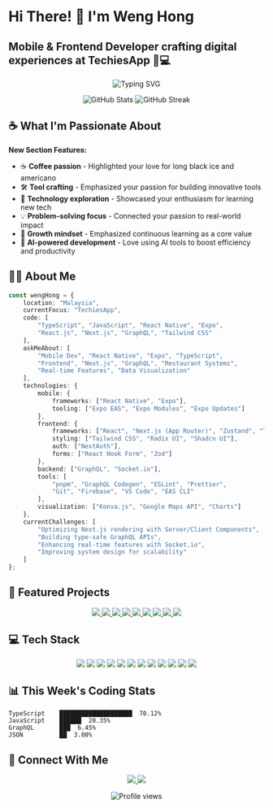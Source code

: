 # Hi There! 👋 I'm Weng Hong
## Mobile & Frontend Developer crafting digital experiences at TechiesApp 📱💻

<p align="center">
  <img src="https://readme-typing-svg.herokuapp.com?font=Fira+Code&pause=1000&color=0CE82A¢er=true&vCenter=true&width=435&lines=Mobile+Developer;Frontend+Enthusiast;React+Native+%26+Next.js;TypeScript+Advocate;Clean+Code+Champion" alt="Typing SVG" />
</p>

<div align="center">
  <img src="https://github-readme-stats.vercel.app/api?username=Cheongwenghong&show_icons=true&theme=radical&hide_border=true" alt="GitHub Stats" />
  <img src="https://github-readme-streak-stats.herokuapp.com/?user=Cheongwenghong&theme=radical&hide_border=true" alt="GitHub Streak" />
</div>

## ☕ What I'm Passionate About

**New Section Features:**
- ☕ **Coffee passion** - Highlighted your love for long black ice and americano
- 🛠️ **Tool crafting** - Emphasized your passion for building innovative tools
- 🚀 **Technology exploration** - Showcased your enthusiasm for learning new tech
- 💡 **Problem-solving focus** - Connected your passion to real-world impact
- 🌱 **Growth mindset** - Emphasized continuous learning as a core value
- 🤖 **AI-powered development** - Love using AI tools to boost efficiency and productivity

## 🧑‍💻 About Me

```typescript
const wengHong = {
    location: "Malaysia",
    currentFocus: "TechiesApp",
    code: [
        "TypeScript", "JavaScript", "React Native", "Expo", 
        "React.js", "Next.js", "GraphQL", "Tailwind CSS"
    ],
    askMeAbout: [
        "Mobile Dev", "React Native", "Expo", "TypeScript", 
        "Frontend", "Next.js", "GraphQL", "Restaurant Systems", 
        "Real-time Features", "Data Visualization"
    ],
    technologies: {
        mobile: {
            frameworks: ["React Native", "Expo"],
            tooling: ["Expo EAS", "Expo Modules", "Expo Updates"]
        },
        frontend: {
            frameworks: ["React", "Next.js (App Router)", "Zustand", "TanStack Query"],
            styling: ["Tailwind CSS", "Radix UI", "Shadcn UI"],
            auth: ["NextAuth"],
            forms: ["React Hook Form", "Zod"]
        },
        backend: ["GraphQL", "Socket.io"],
        tools: [
            "pnpm", "GraphQL Codegen", "ESLint", "Prettier", 
            "Git", "Firebase", "VS Code", "EAS CLI"
        ],
        visualization: ["Konva.js", "Google Maps API", "Charts"]
    },
    currentChallenges: [
        "Optimizing Next.js rendering with Server/Client Components",
        "Building type-safe GraphQL APIs",
        "Enhancing real-time features with Socket.io",
        "Improving system design for scalability"
    ]
};
```

## 🚀 Featured Projects

<div align="center">
  <a href="https://github.com/TechiesApp/pet2u-app">
    <img src="https://img.shields.io/badge/🐾_Pet2u_App-Pet_Care_Platform-brightgreen?style=for-the-badge" />
  </a>
  <a href="https://github.com/TechiesApp/pet2u-driver-v2">
    <img src="https://img.shields.io/badge/🚗_Pet2u_Driver-Driver_App-blue?style=for-the-badge" />
  </a>
  <a href="https://github.com/TechiesApp/asp-flexi-benefits">
    <img src="https://img.shields.io/badge/💼_ASP_Flexi-Benefits_System-purple?style=for-the-badge" />
  </a>
  <a href="https://github.com/TechiesApp/asp-home-nursing-care-mobile">
    <img src="https://img.shields.io/badge/🏥_Home_Nursing-Mobile_App-pink?style=for-the-badge" />
  </a>
  <a href="https://github.com/TechiesApp/barcode-scanner-app">
    <img src="https://img.shields.io/badge/📷_Barcode_Scanner-Scanning_App-yellow?style=for-the-badge" />
  </a>
  <a href="https://github.com/TechiesApp/juump-app">
    <img src="https://img.shields.io/badge/📱_Juump-Mobile_App-orange?style=for-the-badge" />
  </a>
  <a href="https://github.com/TechiesApp/juump-restaurant-web">
    <img src="https://img.shields.io/badge/🍽️_Juump_Restaurant-Web_App_(Next.js+GraphQL)-red?style=for-the-badge" />
  </a>
  <a href="https://github.com/TechiesApp/ftagib-customer-web">
    <img src="https://img.shields.io/badge/👥_FTAGIB_Customer-Customer_Web_Portal-teal?style=for-the-badge" />
  </a>
  <a href="https://github.com/TechiesApp/ftagib-middle-office">
    <img src="https://img.shields.io/badge/🧩_FTAGIB-Middle_Office-grey?style=for-the-badge" />
  </a>
</div>

## 💻 Tech Stack

<p align="center">
  <img src="https://img.shields.io/badge/typescript-%23007ACC.svg?style=for-the-badge&logo=typescript&logoColor=white" />
  <img src="https://img.shields.io/badge/react_native-%2320232a.svg?style=for-the-badge&logo=react&logoColor=%2361DAFB" />
  <img src="https://img.shields.io/badge/react-%2320232a.svg?style=for-the-badge&logo=react&logoColor=%2361DAFB" />
  <img src="https://img.shields.io/badge/next.js-000000?style=for-the-badge&logo=next.js&logoColor=white" />
  <img src="https://img.shields.io/badge/tailwindcss-%2338B2AC.svg?style=for-the-badge&logo=tailwind-css&logoColor=white" />
  <img src="https://img.shields.io/badge/GraphQL-E10098?style=for-the-badge&logo=graphql&logoColor=white" />
  <img src="https://img.shields.io/badge/zustand-%2320232a.svg?style=for-the-badge&logo=react&logoColor=%2361DAFB" />
  <img src="https://img.shields.io/badge/node.js-6DA55F?style=for-the-badge&logo=node.js&logoColor=white" />
  <img src="https://img.shields.io/badge/firebase-%23039BE5.svg?style=for-the-badge&logo=firebase" />
  <img src="https://img.shields.io/badge/git-%23F05033.svg?style=for-the-badge&logo=git&logoColor=white" />
  <img src="https://img.shields.io/badge/expo-1C1E24?style=for-the-badge&logo=expo&logoColor=#D04A37" />
  <img src="https://img.shields.io/badge/pnpm-%234B4B4B.svg?style=for-the-badge&logo=pnpm&logoColor=white" />
</p>

## 📊 This Week's Coding Stats

```
TypeScript    ████████████████████  70.12%
JavaScript    ██████  20.35%
GraphQL       ███  6.45%
JSON          ██  3.08%
```

## 🤝 Connect With Me

<p align="center">
  <a href="your-linkedin-url">
    <img src="https://img.shields.io/badge/LinkedIn-%230077B5.svg?style=for-the-badge&logo=linkedin&logoColor=white" />
  </a>
  <a href="mailto:your-email">
    <img src="https://img.shields.io/badge/Gmail-D14836?style=for-the-badge&logo=gmail&logoColor=white" />
  </a>
</p>

<div align="center">
  <img src="https://komarev.com/ghpvc/?username=Cheongwenghong&style=flat-square&color=blueviolet" alt="Profile views" />
</div>
</div>
